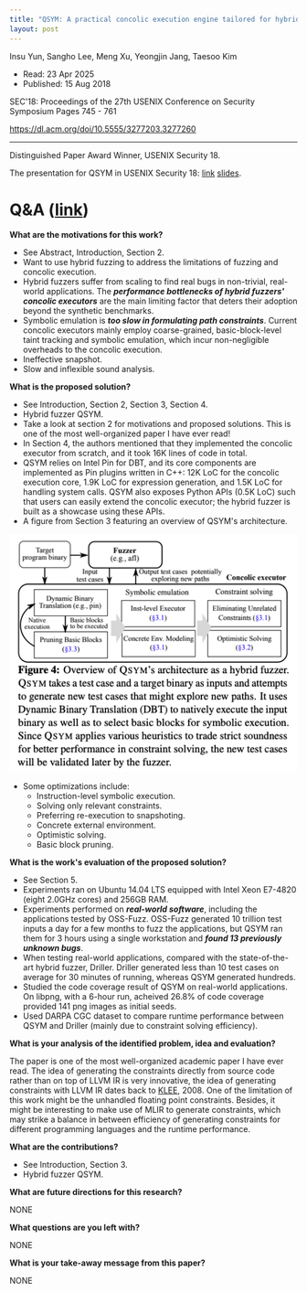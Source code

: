 ```yaml
---
title: "QSYM: A practical concolic execution engine tailored for hybrid fuzzing"
layout: post
---
```


Insu Yun, Sangho Lee, Meng Xu, Yeongjin Jang, Taesoo Kim

* Read: 23 Apr 2025
* Published: 15 Aug 2018

SEC'18: Proceedings of the 27th USENIX Conference on Security Symposium Pages 745 - 761

https://dl.acm.org/doi/10.5555/3277203.3277260

---

Distinguished Paper Award Winner, USENIX Security 18.

The presentation for QSYM in USENIX Security 18: [link](https://www.youtube.com/watch?v=cXr1ZXp40jA) [slides](https://www.usenix.org/sites/default/files/conference/protected-files/usesec18_slides_yun.pdf).

# Q&A ([link](https://cseweb.ucsd.edu/~wgg/CSE210/howtoread.html))

**What are the motivations for this work?** 

* See Abstract, Introduction, Section 2.
* Want to use hybrid fuzzing to address the limitations of fuzzing and concolic execution.
* Hybrid fuzzers suffer from scaling to find real bugs in non-trivial, real-world applications. The ***performance bottlenecks of hybrid fuzzers' concolic executors*** are the main limiting factor that deters their adoption beyond the synthetic benchmarks.
* Symbolic emulation is ***too slow in formulating path constraints***. Current concolic executors mainly employ coarse-grained, basic-block-level taint tracking and symbolic emulation, which incur non-negligible overheads to the concolic execution.
* Ineffective snapshot.
* Slow and inflexible sound analysis.


**What is the proposed solution?**

* See Introduction, Section 2, Section 3, Section 4. 
* Hybrid fuzzer QSYM.
* Take a look at section 2 for motivations and proposed solutions. This is one of the most well-organized paper I have ever read!
* In Section 4, the authors mentioned that they implemented the concolic executor from scratch, and it took 16K lines of code in total.
* QSYM relies on Intel Pin for DBT, and its core components are implemented as Pin plugins written in C++: 12K LoC for the concolic execution core, 1.9K LoC for expression generation, and 1.5K LoC for handling system calls. QSYM also exposes Python APIs (0.5K LoC) such that users can easily extend the concolic executor; the hybrid fuzzer is built as a showcase using these APIs.
* A figure from Section 3 featuring an overview of QSYM's architecture.

![QSYM architechture](/images/posts/qsym/qsym.png)

* Some optimizations include:
    * Instruction-level symbolic execution.
    * Solving only relevant constraints.
    * Preferring re-execution to snapshoting.
    * Concrete external environment.
    * Optimistic solving.
    * Basic block pruning.

**What is the work's evaluation of the proposed solution?**

* See Section 5.
* Experiments ran on Ubuntu 14.04 LTS equipped with Intel Xeon E7-4820 (eight 2.0GHz cores) and 256GB RAM.
* Experiments performed on ***real-world software***, including the applications tested by OSS-Fuzz. OSS-Fuzz generated 10 trillion test inputs a day for a few months to fuzz the applications, but QSYM ran them for 3 hours using a single workstation and ***found 13 previously unknown bugs***.
* When testing real-world applications, compared with the state-of-the-art hybrid fuzzer, Driller. Driller generated less than 10 test cases on average for 30 minutes of running, whereas QSYM generated hundreds.
* Studied the code coverage result of QSYM on real-world applications. On libpng, with a 6-hour run, acheived 26.8% of code coverage provided 141 png images as initial seeds. 
* Used DARPA CGC dataset to compare runtime performance between QSYM and Driller (mainly due to constraint solving efficiency).

**What is your analysis of the identified problem, idea and evaluation?**

The paper is one of the most well-organized academic paper I have ever read. The idea of generating the constraints directly from source code rather than on top of LLVM IR is very innovative, the idea of generating constraints with LLVM IR dates back to [KLEE](/paper_notes/2025-04-22-KLEE-unassisted-and-automatic-generation-of-high-coverage-tests-for-complex-systems-programs), 2008. One of the limitation of this work might be the unhandled floating point constraints. Besides, it might be interesting to make use of MLIR to generate constraints, which may strike a balance in between efficiency of generating constraints for different programming languages and the runtime performance. 

**What are the contributions?**
* See Introduction, Section 3.
* Hybrid fuzzer QSYM.

**What are future directions for this research?**

NONE

**What questions are you left with?**

NONE

**What is your take-away message from this paper?**

NONE
